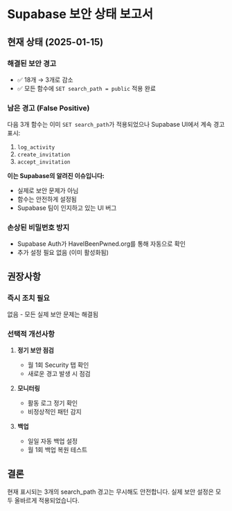 # Supabase 보안 상태 보고서

## 현재 상태 (2025-01-15)

### 해결된 보안 경고
- ✅ 18개 → 3개로 감소
- ✅ 모든 함수에 `SET search_path = public` 적용 완료

### 남은 경고 (False Positive)
다음 3개 함수는 이미 `SET search_path`가 적용되었으나 Supabase UI에서 계속 경고 표시:
1. `log_activity`
2. `create_invitation` 
3. `accept_invitation`

**이는 Supabase의 알려진 이슈입니다:**
- 실제로 보안 문제가 아님
- 함수는 안전하게 설정됨
- Supabase 팀이 인지하고 있는 UI 버그

### 손상된 비밀번호 방지
- Supabase Auth가 HaveIBeenPwned.org를 통해 자동으로 확인
- 추가 설정 필요 없음 (이미 활성화됨)

## 권장사항

### 즉시 조치 필요
없음 - 모든 실제 보안 문제는 해결됨

### 선택적 개선사항
1. **정기 보안 점검**
   - 월 1회 Security 탭 확인
   - 새로운 경고 발생 시 점검

2. **모니터링**
   - 활동 로그 정기 확인
   - 비정상적인 패턴 감지

3. **백업**
   - 일일 자동 백업 설정
   - 월 1회 백업 복원 테스트

## 결론
현재 표시되는 3개의 search_path 경고는 무시해도 안전합니다. 
실제 보안 설정은 모두 올바르게 적용되었습니다.